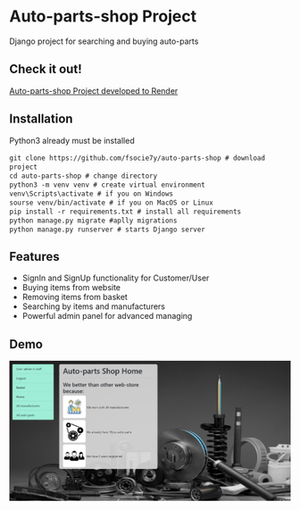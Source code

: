 # Auto-parts-shop Project
Django project for searching and buying auto-parts

## Check it out!

[Auto-parts-shop Project developed to Render](https://auto-parts-shop.onrender.com)

## Installation

Python3 already must be installed

```shell
git clone https://github.com/fsocie7y/auto-parts-shop # download project
cd auto-parts-shop # change directory
python3 -m venv venv # create virtual environment
venv\Scripts\activate # if you on Windows
sourse venv/bin/activate # if you on MacOS or Linux
pip install -r requirements.txt # install all requirements
python manage.py migrate #aplly migrations
python manage.py runserver # starts Django server
```

## Features

* SignIn and SignUp functionality for Customer/User
* Buying items from website
* Removing items from basket
* Searching by items and manufacturers
* Powerful admin panel for advanced managing

## Demo

![Website interface](demo_img.png)
